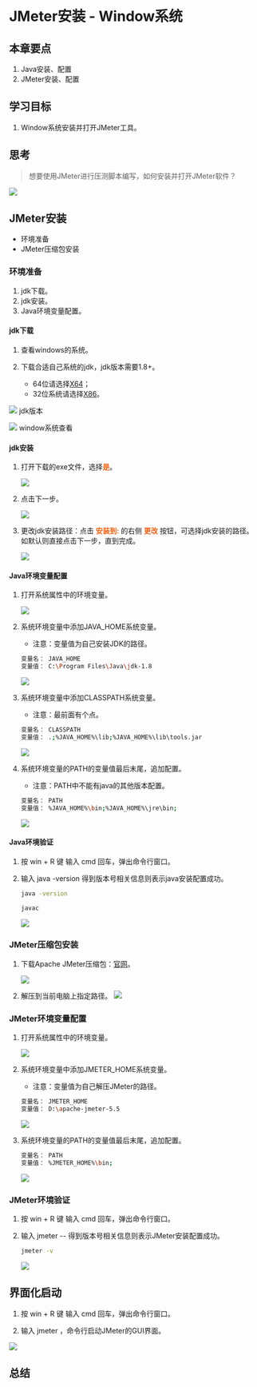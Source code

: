 # JMeter安装 - Window系统


## 本章要点

1. Java安装、配置
1. JMeter安装、配置


## 学习目标

1. Window系统安装并打开JMeter工具。


## 思考

> 想要使用JMeter进行压测脚本编写，如何安装并打开JMeter软件？

![](assets/20230206105644.png)


## JMeter安装

- 环境准备
- JMeter压缩包安装


### 环境准备

1. jdk下载。
1. jdk安装。
1. Java环境变量配置。

#### jdk下载

1. 查看windows的系统。

2. 下载合适自己系统的jdk，jdk版本需要1.8+。
   - 64位请选择[X64](https://drive.weixin.qq.com/s?k=ANUAJQeKAAk88WYJIK)；
   - 32位系统请选择[X86](https://drive.weixin.qq.com/s?k=ANUAJQeKAAkO07rfEy)。



![](assets/22.png)
jdk版本

![](assets/E96B7BB8-D337-4E1D-A08B-FCC9925FBFFF.png)
    window系统查看





#### jdk安装

1. 打开下载的exe文件，选择**是**。

    ![](assets/20230206105645.png)


1. 点击下一步。
   
    ![](assets/20230206105646.png)


1. 更改jdk安装路径：点击 **安装到:** 的右侧 **更改** 按钮，可选择jdk安装的路径。 如默认则直接点击下一步，直到完成。

    ![](assets/20230206105647.png)


#### Java环境变量配置

1. 打开系统属性中的环境变量。

    ![](assets/20230206105648.png)

1. 系统环境变量中添加JAVA_HOME系统变量。
   - 注意：变量值为自己安装JDK的路径。
    ```bash
    变量名： JAVA_HOME
    变量值： C:\Program Files\Java\jdk-1.8
    ```
    ![](assets/20230206105649.png)


1. 系统环境变量中添加CLASSPATH系统变量。
   - 注意：最前面有个点。

    ```bash
    变量名： CLASSPATH
    变量值： .;%JAVA_HOME%\lib;%JAVA_HOME%\lib\tools.jar
    ```
    ![](assets/20230206105650.png)

1. 系统环境变量的PATH的变量值最后末尾，追加配置。
   - 注意：PATH中不能有java的其他版本配置。
    ```bash
    变量名： PATH
    变量值： %JAVA_HOME%\bin;%JAVA_HOME%\jre\bin;
    ```
    ![](assets/20230206105651.png)

#### Java环境验证

1. 按 win + R 键 输入 cmd 回车，弹出命令行窗口。

1. 输入 java -version 得到版本号相关信息则表示java安装配置成功。
    ```bash
    java -version 

    javac
    ```

    ![](assets/20230206105652.png)


### JMeter压缩包安装

1. 下载Apache JMeter压缩包：[官网](https://jmeter.apache.org/download_jmeter.cgi)。
    
    ![](assets/20230116105918.png)

1. 解压到当前电脑上指定路径。
    ![](assets/141683277075.png)

### JMeter环境变量配置

1. 打开系统属性中的环境变量。

    ![](assets/20230206105653.png)

2. 系统环境变量中添加JMETER_HOME系统变量。
   - 注意：变量值为自己解压JMeter的路径。
    ```bash
    变量名： JMETER_HOME
    变量值： D:\apache-jmeter-5.5
    ```
    ![](assets/101683276368.png)

3. 系统环境变量的PATH的变量值最后末尾，追加配置。
    ```bash
    变量名： PATH
    变量值： %JMETER_HOME%\bin;
    ```
    ![](assets/20230505165436.png)




### JMeter环境验证

1. 按 win + R 键 输入 cmd 回车，弹出命令行窗口。

2. 输入 jmeter -- 得到版本号相关信息则表示JMeter安装配置成功。
    ```bash
    jmeter -v
    ```
    ![](assets/151683277318.png)



## 界面化启动

1. 按 win + R 键 输入 cmd 回车，弹出命令行窗口。

2. 输入 jmeter ，命令行启动JMeter的GUI界面。


![](assets/20230206105644.png)




## 总结






<style>
  strong {
    color: #ea6010;
    font-weight: bolder;
  }
  .reveal blockquote {
    font-style: unset;
  }
</style>


